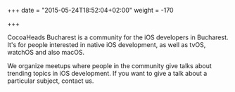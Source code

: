 +++
date = "2015-05-24T18:52:04+02:00"
weight = -170

+++



CocoaHeads Bucharest is a community for the iOS developers in Bucharest. It's for people interested in native iOS development, as well as tvOS, watchOS and also macOS.

We organize meetups where people in the community give talks about trending topics in iOS development. If you want to give a talk about a particular subject, contact us. 

